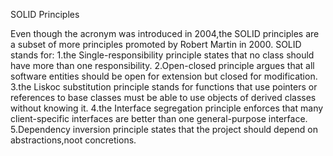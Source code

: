 SOLID Principles

Even though the acronym was introduced in 2004,the SOLID principles are a subset of more principles promoted by Robert Martin in 2000.
SOLID stands for:
1.the Single-responsibility principle states that no class should have more than one responsibility.
2.Open-closed principle argues that all software entities should be open for extension but closed for modification.
3.the Liskoc substitution principle stands for functions that use pointers or references to base classes must be able to use objects of derived classes without knowing it.
4.the Interface segregation principle enforces that many client-specific interfaces are better than one general-purpose interface.
5.Dependency inversion principle states that the project should depend on abstractions,noot concretions.